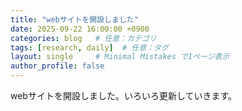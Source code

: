 ```yaml
---
title: "webサイトを開設しました"
date: 2025-09-22 16:00:00 +0900
categories: blog   # 任意：カテゴリ
tags: [research, daily]  # 任意：タグ
layout: single     # Minimal Mistakes で1ページ表示
author_profile: false
---
```


webサイトを開設しました。いろいろ更新していきます。
